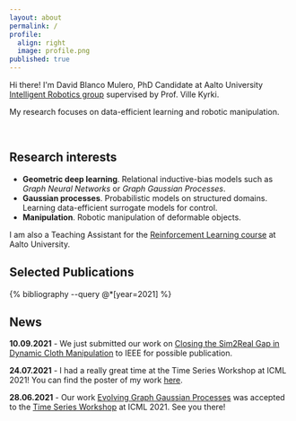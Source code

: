 ```yaml
---
layout: about
permalink: /
profile:
  align: right
  image: profile.png
published: true
---
```


Hi there! I'm David Blanco Mulero, PhD Candidate at Aalto University [Intelligent Robotics group](https://irobotics.aalto.fi/)
supervised by Prof. Ville Kyrki.

My research focuses on data-efficient learning and robotic manipulation.

<br />

## Research interests
- **Geometric deep learning**. Relational inductive-bias models such as *Graph Neural Networks* or *Graph Gaussian Processes*.
- **Gaussian processes**. Probabilistic models on structured domains. Learning data-efficient surrogate models for control.
- **Manipulation**. Robotic manipulation of deformable objects.

I am also a Teaching Assistant for
the [Reinforcement Learning course](https://mycourses.aalto.fi/course/view.php?id=28593) at Aalto University.

## Selected Publications
{% bibliography --query @*[year=2021] %}


## News


**10.09.2021** - We just submitted our work on [Closing the Sim2Real Gap in Dynamic Cloth Manipulation](https://arxiv.org/abs/2109.04771) to IEEE for possible publication.

**24.07.2021** - I had a really great time at the Time Series Workshop at ICML 2021! You can find the poster of my work [here](https://dblanm.github.io/assets/images/eGGP_poster.png).

**28.06.2021** - Our work [Evolving Graph Gaussian Processes](https://arxiv.org/abs/2106.15127) was accepted 
to the [Time Series Workshop](http://roseyu.com/time-series-workshop/) at ICML 2021. See you there!
